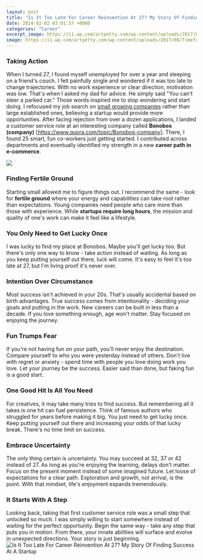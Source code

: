```yaml
---
layout: post
title: "Is It Too Late For Career Reinvention At 27? My Story Of Finding Success At A Startup"
date: 2024-02-02 03:01:57 +0000
categories: "Career"
excerpt_image: https://i1.wp.com/artpetty.com/wp-content/uploads/2017/08/TimeforTransformationMed.jpg?fit=1000%2C667&amp;ssl=1
image: https://i1.wp.com/artpetty.com/wp-content/uploads/2017/08/TimeforTransformationMed.jpg?fit=1000%2C667&amp;ssl=1
---
```


### Taking Action
When I turned 27, I found myself unemployed for over a year and sleeping on a friend's couch. I felt painfully single and wondered if it was too late to change trajectories. With no work experience or clear direction, motivation was low. 
That's when I asked my dad for advice. He simply said "You can't steer a parked car." Those words inspired me to stop wondering and start doing. I refocused my job search on [small growing companies](https://store.fi.io.vn/ugly-christmas-sweater-funny-french-bulldog-dog-unicorn) rather than large established ones, believing a startup would provide more opportunities. 
After facing rejection from over a dozen applications, I landed a customer service role at an interesting company called **Bonobos (company)** [https://www.quora.com/topic/Bonobos-company]. There, I found 25 smart, fun co-workers just getting started. I contributed across departments and eventually identified my strength in a new **career path in e-commerce**.

![](https://neo-blog.kalibrr.com/blog/wp-content/uploads/2015/07/get-started-with-your-career-reinvention-now-1-1326x446.jpg)
### Finding Fertile Ground 
Starting small allowed me to figure things out. I recommend the same - look for **fertile ground** where your energy and capabilities can take root rather than expectations. Young companies need people who care more than those with experience. While **startups require long hours**, the mission and quality of one's work can make it feel like a lifestyle.
### You Only Need to Get Lucky Once
I was lucky to find my place at Bonobos. Maybe you'll get lucky too. But there's only one way to know - take action instead of waiting. As long as you keep putting yourself out there, luck will come. It's easy to feel it's too late at 27, but I'm living proof it's never over.
### Intention Over Circumstance
Most success isn't achieved in your 20s. That's usually accidental based on birth advantages. True success comes from intentionality - deciding your goals and putting in the work. New careers can be built in less than a decade. If you love something enough, age won't matter. Stay focused on enjoying the journey.
### Fun Trumps Fear
If you're not having fun on your path, you'll never enjoy the destination. Compare yourself to who you were yesterday instead of others. Don't live with regret or anxiety - spend time with people you love doing work you love. Let your journey be the success. Easier said than done, but faking fun is a good start. 
### One Good Hit Is All You Need
For creatives, it may take many tries to find success. But remembering all it takes is one hit can fuel persistence. Think of famous authors who struggled for years before making it big. You just need to get lucky once. Keep putting yourself out there and increasing your odds of that lucky break. There's no time limit on success.
### Embrace Uncertainty 
The only thing certain is uncertainty. You may succeed at 32, 37 or 42 instead of 27. As long as you're enjoying the learning, delays don't matter. Focus on the present moment instead of some imagined future. Let loose of expectations for a clear path. Exploration and growth, not arrival, is the point. With that mindset, life's enjoyment expands tremendously.
### It Starts With A Step
Looking back, taking that first customer service role was a small step that unlocked so much. I was simply willing to start somewhere instead of waiting for the perfect opportunity. Begin the same way - take any step that puts you in motion. From there, your innate abilities will surface and evolve in unexpected directions. Your story is just beginning.
![Is It Too Late For Career Reinvention At 27? My Story Of Finding Success At A Startup](https://i1.wp.com/artpetty.com/wp-content/uploads/2017/08/TimeforTransformationMed.jpg?fit=1000%2C667&amp;ssl=1)